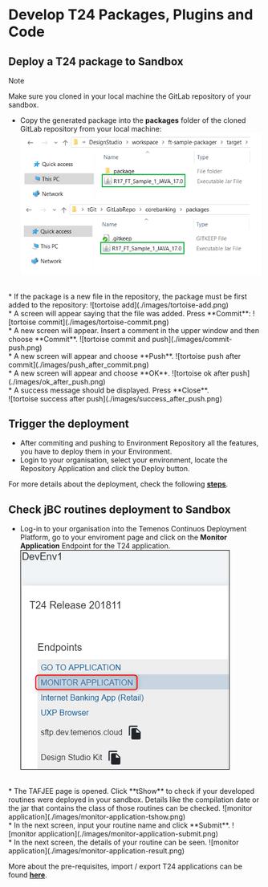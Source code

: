 # Develop T24 Packages, Plugins and Code

## Deploy a T24 package to Sandbox 

> [!Note]
> Make sure you cloned in your local machine the GitLab repository of your sandbox.

* Copy the generated package into the **packages** folder of the cloned GitLab repository from your local machine:  
![packages](./images/packages.png)  
<br>
* If the package is a new file in the repository, the package must be first added to the repository:  
![tortoise add](./images/tortoise-add.png)  
<br>
* A screen will appear saying that the file was added. Press **Commit**:  
![tortoise commit](./images/tortoise-commit.png)  
<br>
* A new screen will appear. Insert a comment in the upper window and then choose **Commit**.  
![tortoise commit and push](./images/commit-push.png)  
<br>
* A new screen will appear and choose **Push**.  
![tortoise push after commit](./images/push_after_commit.png)  
<br>
* A new screen will appear and choose **OK**.  
![tortoise ok after push](./images/ok_after_push.png)  
<br>
* A success message should be displayed. Press **Close**.
<br>
![tortoise success after push](./images/success_after_push.png)  

## Trigger the deployment

 - After commiting and pushing to Environment Repository all the features, you have to deploy them in your Environment. 
 - Login to your organisation, select your environment, locate the Repository Application and click the Deploy button. 

For more details about the deployment, check the following [<ins>**steps**</ins>](use-gitlab-repository.md#trigger-deployment).


## Check jBC routines deployment to Sandbox 

* Log-in to your organisation into the Temenos Continuos Deployment Platform, go to your enviroment page and click on the **Monitor Application** Endpoint for the T24 application.  
![monitor application](./images/t24-monitor-app.png)  
<br>
* The TAFJEE page is opened. Click **tShow** to check if your developed routines were deployed in your sandbox. Details like the compilation date or the jar that contains the class of those routines can be checked.  
![monitor application](./images/monitor-application-tshow.png)  
<br>
* In the next screen, input your routine name and click **Submit**.  
![monitor application](./images/monitor-application-submit.png)  
<br>
* In the next screen, the details of your routine can be seen.  
![monitor application](./images/monitor-application-result.png)  
<br>

More about the pre-requisites, import / export T24 applications can be found <a href="http://documentation.temenos.cloud/home/techguides/t24-development-appendix" target="_blank"><u>**here**</u></a>.

